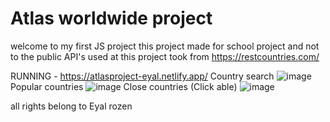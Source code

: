 # Atlas worldwide project
welcome to my first JS project
this project made for school project and not to the public 
API's used at this project took from https://restcountries.com/

RUNNING - https://atlasproject-eyal.netlify.app/
Country search 
![image](https://user-images.githubusercontent.com/30974785/233782121-e629310c-5a4d-4edc-b601-6a71e3d4bf68.png)
Popular countries
![image](https://user-images.githubusercontent.com/30974785/233782258-d1ea1259-25f5-4659-833a-4c12273ee838.png)
Close countries (Click able)
![image](https://user-images.githubusercontent.com/30974785/233782310-21e7c151-d159-4ca5-aab3-145ed2094059.png)


all rights belong to Eyal rozen
